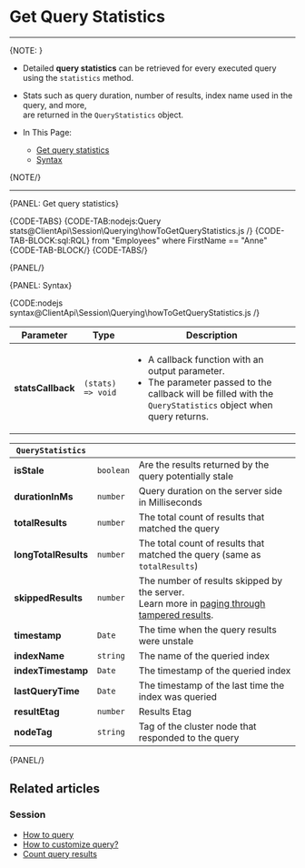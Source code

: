 # Get Query Statistics

---

{NOTE: }

* Detailed __query statistics__ can be retrieved for every executed query using the `statistics` method.

* Stats such as query duration, number of results, index name used in the query, and more,  
  are returned in the `QueryStatistics` object.

* In This Page:
    * [Get query statistics](../../../client-api/session/querying/how-to-get-query-statistics#get-query-statistics)
    * [Syntax](../../../client-api/session/querying/how-to-get-query-statistics#syntax)

{NOTE/}

---

{PANEL: Get query statistics}

{CODE-TABS}
{CODE-TAB:nodejs:Query stats@ClientApi\Session\Querying\howToGetQueryStatistics.js /}
{CODE-TAB-BLOCK:sql:RQL}
from "Employees" where FirstName == "Anne"
{CODE-TAB-BLOCK/}
{CODE-TABS/}

{PANEL/}

{PANEL: Syntax}

{CODE:nodejs syntax@ClientApi\Session\Querying\howToGetQueryStatistics.js /}

| Parameter         | Type              | Description                                                                                                                                                                       |
|-------------------|-------------------|-----------------------------------------------------------------------------------------------------------------------------------------------------------------------------------|
| __statsCallback__ | `(stats) => void` | <ul><li>A callback function with an output parameter.</li><li>The parameter passed to the callback will be filled with the `QueryStatistics` object when query returns.</li></ul> |

| `QueryStatistics`    |           |                                                                                                                                                                    |
|----------------------|-----------|--------------------------------------------------------------------------------------------------------------------------------------------------------------------|
| __isStale__          | `boolean` | Are the results returned by the query potentially stale                                                                                                            |
| __durationInMs__     | `number`  | Query duration on the server side in Milliseconds                                                                                                                  |
| __totalResults__     | `number`  | The total count of results that matched the query                                                                                                                  |
| __longTotalResults__ | `number`  | The total count of results that matched the query (same as `totalResults`)                                                                                         |
| __skippedResults__   | `number`  | The number of results skipped by the server.<br>Learn more in [paging through tampered results](../../../indexes/querying/paging#paging-through-tampered-results). |
| __timestamp__        | `Date`    | The time when the query results were unstale                                                                                                                       |
| __indexName__        | `string`  | The name of the queried index                                                                                                                                      |
| __indexTimestamp__   | `Date`    | The timestamp of the queried index                                                                                                                                 |
| __lastQueryTime__    | `Date`    | The timestamp of the last time the index was queried                                                                                                               |
| __resultEtag__       | `number`  | Results Etag                                                                                                                                                       |
| __nodeTag__          | `string`  | Tag of the cluster node that responded to the query                                                                                                                |

{PANEL/}

## Related articles

### Session

- [How to query](../../../client-api/session/querying/how-to-query)
- [How to customize query?](../../../client-api/session/querying/how-to-customize-query)
- [Count query results](../../../client-api/session/querying/how-to-count-query-results)
